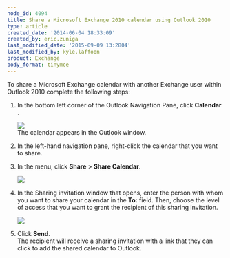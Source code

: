 ```yaml
---
node_id: 4094
title: Share a Microsoft Exchange 2010 calendar using Outlook 2010
type: article
created_date: '2014-06-04 18:33:09'
created_by: eric.zuniga
last_modified_date: '2015-09-09 13:2804'
last_modified_by: kyle.laffoon
product: Exchange
body_format: tinymce
---
```


To share a Microsoft Exchange calendar with another Exchange user within
Outlook 2010 complete the following steps:

1.  In the bottom left corner of the Outlook Navigation Pane, click
    **Calendar** . 

    ![](/knowledge_center/sites/default/files/field/image/4094.1a.png)<br>
     The calendar appears in the Outlook window.

2.  In the left-hand navigation pane, right-click the calendar that you
    want to share.<br>
      
3.  In the menu, click **Share** \> **Share Calendar**.

    ![](/knowledge_center/sites/default/files/field/image/4094.2a.png)

4.  In the Sharing invitation window that opens, enter the person with
    whom you want to share your calendar in the **To:** field. Then,
    choose the level of access that you want to grant the recipient of
    this sharing invitation.

    ![](/knowledge_center/sites/default/files/field/image/4094.3b.png)

5.  Click **Send**.<br>
     The recipient will receive a sharing invitation with a link that
    they can click to add the shared calendar to Outlook. 



